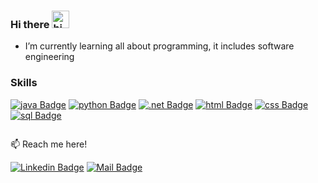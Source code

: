 ### Hi there <img src="https://user-images.githubusercontent.com/1303154/88677602-1635ba80-d120-11ea-84d8-d263ba5fc3c0.gif" width="28px" alt="hi">

<!--
**Wilfredo33/Wilfredo33** is a ✨ _special_ ✨ repository because its `README.md` (this file) appears on your GitHub profile. -->
- I’m currently learning all about programming, it includes software engineering

### Skills

[![java Badge](https://img.shields.io/badge/-java-red?style=for-the-badge&labelColor=white&logo=java&logoColor=red)](#) [![python Badge](https://img.shields.io/badge/-python-F0DB4F?style=for-the-badge&labelColor=F0DB4F&logo=python&logoColor=376CB9)](#) [![.net Badge](https://img.shields.io/badge/-.net-512BD4?style=for-the-badge&labelColor=512BD4&logo=.net&logoColor=white)](#) 
[![html Badge](https://img.shields.io/badge/-html-EF590F?style=for-the-badge&labelColor=white&logo=html5&logoColor=EF590F)](#) 
[![css Badge](https://img.shields.io/badge/-css-0F6EEF?style=for-the-badge&labelColor=white&logo=css3&logoColor=0F6EEF)](#)
[![sql Badge](https://img.shields.io/badge/-sql-5B97E8?style=for-the-badge&labelColor=white&logo=sql&logoColor=0F6EEF)](#)

<img scr="https://simpleicons.org/icons/dotnet.svg">
  
:mailbox: Reach me here!

 [![Linkedin Badge](https://img.shields.io/badge/-Wilfredo-0e76a8?style=flat&labelColor=0e76a8&logo=linkedin&logoColor=white)](https://www.linkedin.com/in/wilfredo-rivera-rojas/) [![Mail Badge](https://img.shields.io/badge/-Wilfredo-6001D2?style=flat&labelColor=6001D2&logo=yahoo&logoColor=white)](mailto:wilfredorivera2730@yahoo.com)
